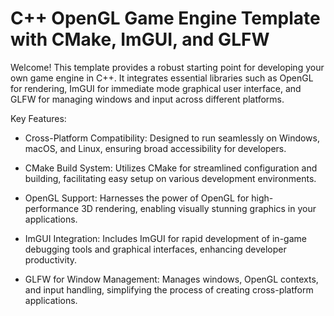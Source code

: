 # C++ OpenGL Game Engine Template with CMake, ImGUI, and GLFW

Welcome! This template provides a robust starting point for developing your own game engine in C++. It integrates essential libraries such as OpenGL for rendering, ImGUI for immediate mode graphical user interface, and GLFW for managing windows and input across different platforms.

Key Features:
- Cross-Platform Compatibility: Designed to run seamlessly on Windows, macOS, and Linux, ensuring broad accessibility for developers.

- CMake Build System: Utilizes CMake for streamlined configuration and building, facilitating easy setup on various development environments.

- OpenGL Support: Harnesses the power of OpenGL for high-performance 3D rendering, enabling visually stunning graphics in your applications.

- ImGUI Integration: Includes ImGUI for rapid development of in-game debugging tools and graphical interfaces, enhancing developer productivity.

- GLFW for Window Management: Manages windows, OpenGL contexts, and input handling, simplifying the process of creating cross-platform applications.
